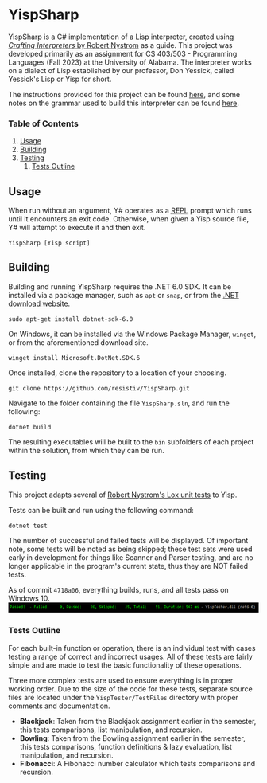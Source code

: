 
[//]: # (Hey!! This document is best viewed on GitHub: https://github.com/resistiv/YispSharp)

# YispSharp
YispSharp is a C# implementation of a Lisp interpreter, created using [*Crafting Interpreters* by Robert Nystrom](https://craftinginterpreters.com/) as a guide. This project was developed primarily as an assignment for CS 403/503 - Programming Languages (Fall 2023) at the University of Alabama. The interpreter works on a dialect of Lisp established by our professor, Don Yessick, called Yessick's Lisp or Yisp for short.

The instructions provided for this project can be found [here](/Instructions.md), and some notes on the grammar used to build this interpreter can be found [here](/Grammar.md).

### Table of Contents
1. [Usage](#usage)
2. [Building](#building)
3. [Testing](#testing)
    1. [Tests Outline](#tests-outline)

## Usage
When run without an argument, Y# operates as a <abbr title="read-eval-print loop">REPL</abbr> prompt which runs until it encounters an exit code. Otherwise, when given a Yisp source file, Y# will attempt to execute it and then exit.
```
YispSharp [Yisp script]
```

## Building
Building and running YispSharp requires the .NET 6.0 SDK. It can be installed via a package manager, such as ``apt`` or ``snap``, or from the [.NET download website](https://dotnet.microsoft.com/en-us/download/dotnet/6.0).
```
sudo apt-get install dotnet-sdk-6.0
```
On Windows, it can be installed via the Windows Package Manager, ``winget``, or from the aforementioned download site.
```
winget install Microsoft.DotNet.SDK.6
```
Once installed, clone the repository to a location of your choosing.
```
git clone https://github.com/resistiv/YispSharp.git
```
Navigate to the folder containing the file ``YispSharp.sln``, and run the following:
```
dotnet build
```
The resulting executables will be built to the ``bin`` subfolders of each project within the solution, from which they can be run.

## Testing
This project adapts several of [Robert Nystrom's Lox unit tests](https://github.com/munificent/craftinginterpreters/tree/master/test) to Yisp.

Tests can be built and run using the following command:
```
dotnet test
```
The number of successful and failed tests will be displayed. Of important note, some tests will be noted as being skipped; these test sets were used early in development for things like Scanner and Parser testing, and are no longer applicable in the program's current state, thus they are NOT failed tests.

As of commit ``4718a06``, everything builds, runs, and all tests pass on Windows 10.
![](./YispTester/Results/win10-tests-2023-11-24.png "Windows 10 Test Results")

### Tests Outline
For each built-in function or operation, there is an individual test with cases testing a range of correct and incorrect usages. All of these tests are fairly simple and are made to test the basic functionality of these operations.

Three more complex tests are used to ensure everything is in proper working order. Due to the size of the code for these tests, separate source files are located under the ``YispTester/TestFiles`` directory with proper comments and documentation.
* **Blackjack**: Taken from the Blackjack assignment earlier in the semester, this tests comparisons, list manipulation, and recursion.
* **Bowling**: Taken from the Bowling assignment earlier in the semester, this tests comparisons, function definitions & lazy evaluation, list manipulation, and recursion.
* **Fibonacci**: A Fibonacci number calculator which tests comparisons and recursion.
